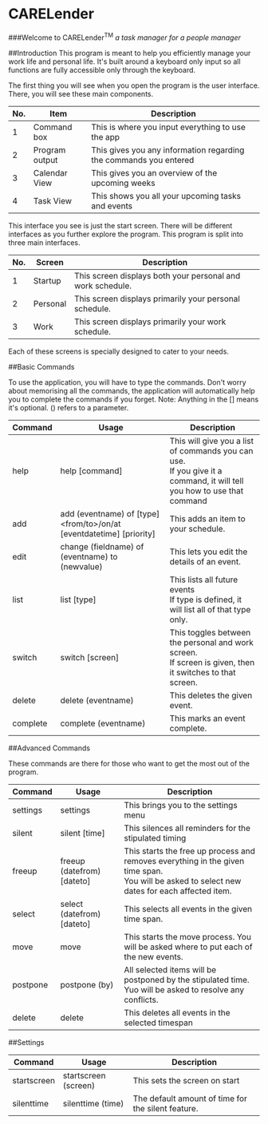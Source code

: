 # CARELender

###Welcome to CARELender<sup>TM</sup>
*a task manager for a people manager*

##Introduction
This program is meant to help you efficiently manage your work life and personal life. It's built around a keyboard only input so all functions are fully accessible only through the keyboard. 

The first thing you will see when you open the program is the user interface. There, you will see these main components.

 No. | Item | Description
---  | --- | ---
 1   | Command box    | This is where you input everything to use the app                 
 2   | Program output | This gives you any information regarding the commands you entered 
 3   | Calendar View  | This gives you an overview of the upcoming weeks                  
 4   | Task View      | This shows you all your upcoming tasks and events 
 
This interface you see is just the start screen. There will be different interfaces as you further explore the program.
This program is split into three main interfaces. 

 No. | Screen | Description
---  | --- | ---
 1   | Startup   | This screen displays both your personal and work schedule.         
 2   | Personal | This screen displays primarily your personal schedule.
 3   | Work  | This screen displays primarily your work schedule.         
 
 Each of these screens is specially designed to cater to your needs.

##Basic Commands

To use the application, you will have to type the commands. Don't worry about memorising all the commands, the application will automatically help you to complete the commands if you forget.
Note: Anything in the [] means it's optional. () refers to a parameter.

Command | Usage | Description
---  | --- | ---
 help   | help [command] | This will give you a list of commands you can use.<br/>If you give it a command, it will tell you how to use that command
 add  | add (eventname) of [type] \<from/to\>/on/at [eventdatetime] [priority]  |  This adds an item to your schedule.    
 edit | change (fieldname) of (eventname) to (newvalue) | This lets you edit the details of an event.
 list  | list [type]  | This lists all future events <br/> If type is defined, it will list all of that type only.  
 switch   | switch [screen] | This toggles between the personal and work screen.</br>If screen is given, then it switches to that screen.
 delete | delete (eventname) | This deletes the given event.
 complete | complete (eventname) | This marks an event complete.
 
##Advanced Commands

These commands are there for those who want to get the most out of the program.

Command | Usage | Description
---  | --- | ---
settings   | settings | This brings you to the settings menu
silent   | silent [time] | This silences all reminders for the stipulated timing
freeup   | freeup (datefrom) [dateto] | This starts the free up process and removes everything in the given time span.<br/>You will be asked to select new dates for each affected item.
select   | select (datefrom) [dateto] | This selects all events in the given time span.
move     | move | This starts the move process. You will be asked where to put each of the new events.
postpone | postpone (by) | All selected items will be postponed by the stipulated time. Yuo will be asked to resolve any conflicts.
delete   | delete | This deletes all events in the selected timespan

##Settings

Command | Usage | Description
---  | --- | ---
startscreen   | startscreen (screen) | This sets the screen on start
silenttime   | silenttime (time) | The default amount of time for the silent feature.

